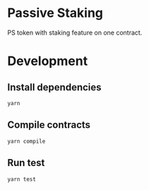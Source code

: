 # Passive Staking

PS token with staking feature on one contract.

# Development

## Install dependencies
`yarn`

## Compile contracts
`yarn compile`

## Run test
`yarn test`
